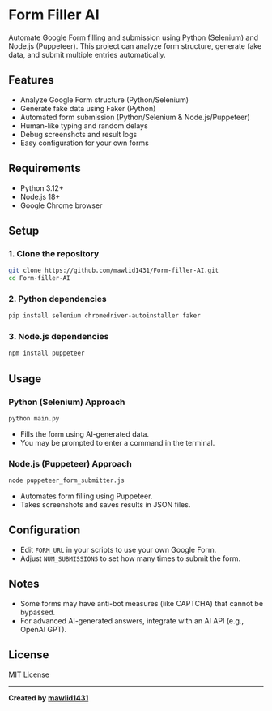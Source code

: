 # Form Filler AI

Automate Google Form filling and submission using Python (Selenium) and Node.js (Puppeteer). This project can analyze form structure, generate fake data, and submit multiple entries automatically.

## Features

- Analyze Google Form structure (Python/Selenium)
- Generate fake data using Faker (Python)
- Automated form submission (Python/Selenium & Node.js/Puppeteer)
- Human-like typing and random delays
- Debug screenshots and result logs
- Easy configuration for your own forms

## Requirements

- Python 3.12+
- Node.js 18+
- Google Chrome browser

## Setup

### 1. Clone the repository

```sh
git clone https://github.com/mawlid1431/Form-filler-AI.git
cd Form-filler-AI
```

### 2. Python dependencies

```sh
pip install selenium chromedriver-autoinstaller faker
```

### 3. Node.js dependencies

```sh
npm install puppeteer
```

## Usage

### Python (Selenium) Approach

```sh
python main.py
```

- Fills the form using AI-generated data.
- You may be prompted to enter a command in the terminal.

### Node.js (Puppeteer) Approach

```sh
node puppeteer_form_submitter.js
```

- Automates form filling using Puppeteer.
- Takes screenshots and saves results in JSON files.

## Configuration

- Edit `FORM_URL` in your scripts to use your own Google Form.
- Adjust `NUM_SUBMISSIONS` to set how many times to submit the form.

## Notes

- Some forms may have anti-bot measures (like CAPTCHA) that cannot be bypassed.
- For advanced AI-generated answers, integrate with an AI API (e.g., OpenAI GPT).

## License

MIT License

---

**Created by [mawlid1431](https://github.com/mawlid1431)**